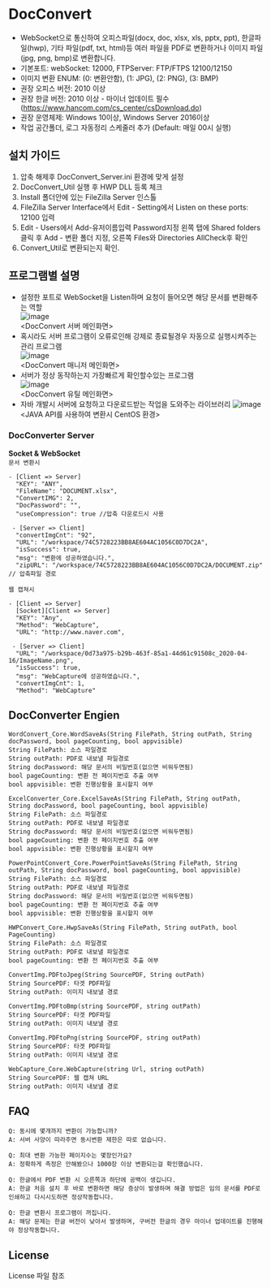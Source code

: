# DocConvert
* WebSocket으로 통신하여 오피스파일(docx, doc, xlsx, xls, pptx, ppt), 한글파일(hwp), 기타 파일(pdf, txt, html)등 여러 파일을 PDF로 변환하거나 이미지 파일(jpg, png, bmp)로 변환합니다.
* 기본포트: webSocket: 12000, FTPServer: FTP/FTPS 12100/12150
* 이미지 변환 ENUM: (0: 변환안함), (1: JPG), (2: PNG), (3: BMP)  
* 권장 오피스 버전: 2010 이상
* 권장 한글 버전: 2010 이상 - 마이너 업데이트 필수 (https://www.hancom.com/cs_center/csDownload.do)
* 권장 운영체제: Windows 10이상, Windows Server 2016이상
* 작업 공간폴더, 로그 자동정리 스케줄러 추가 (Default: 매일 00시 실행)  

## 설치 가이드
1. 압축 해제후 DocConvert_Server.ini 환경에 맞게 설정
2. DocConvert_Util 실행 후 HWP DLL 등록 체크
3. Install 폴더안에 있는 FileZilla Server 인스톨
4. FileZilla Server Interface에서 Edit - Setting에서 Listen on these ports: 12100 입력
5. Edit - Users에서 Add-유저이름입력 Password지정 왼쪽 탭에 Shared folders클릭 후 Add - 변환 폴더 지정, 오른쪽 Files와 Directories AllCheck후 확인
6. Convert_Util로 변환되는지 확인.

## 프로그램별 설명
* 설정한 포트로 WebSocket을 Listen하며 요청이 들어오면 해당 문서를 변환해주는 역할  
![image](https://user-images.githubusercontent.com/13088077/80710856-635abe00-8b2a-11ea-9cf6-db09143aac8b.png)  
<DocConvert 서버 메인화면>  
* 혹시라도 서버 프로그램이 오류로인해 강제로 종료될경우 자동으로 실행시켜주는 관리 프로그램  
![image](https://user-images.githubusercontent.com/13088077/80711349-2e02a000-8b2b-11ea-8dd2-0bc5e59731f0.png)  
<DocConvert 매니저 메인화면>  
* 서버가 정상 동작하는지 가장빠르게 확인할수있는 프로그램  
![image](https://user-images.githubusercontent.com/13088077/80710846-5f2ea080-8b2a-11ea-86f0-030d05112780.png)  
<DocConvert 유틸 메인화면>  
* 자바 개발시 서버에 요청하고 다운로드받는 작업을 도와주는 라이브러리
![image](https://user-images.githubusercontent.com/13088077/80711207-f136a900-8b2a-11ea-869e-1d4eb244a901.png)  
<JAVA API를 사용하여 변환시 CentOS 환경>  

### DocConverter Server
**Socket & WebSocket**  
`문서 변환시`
```
- [Client => Server]  
  "KEY": "ANY",  
  "FileName": "DOCUMENT.xlsx",  
  "ConvertIMG": 2,  
  "DocPassword": "",  
  "useCompression": true //압축 다운로드시 사용  
    
 - [Server => Client]  
  "convertImgCnt": "92",  
  "URL": "/workspace/74C5728223BB8AE604AC1056C0D7DC2A",  
  "isSuccess": true,  
  "msg": "변환에 성공하였습니다.",  
  "zipURL": "/workspace/74C5728223BB8AE604AC1056C0D7DC2A/DOCUMENT.zip" // 압축파일 경로  
```  
`웹 캡쳐시`
```
- [Client => Server]  
  [Socket][Client => Server]
  "KEY": "Any",
  "Method": "WebCapture",
  "URL": "http://www.naver.com",
    
 - [Server => Client]  
  "URL": "/workspace/0d73a975-b29b-463f-85a1-44d61c91508c_2020-04-16/ImageName.png",
  "isSuccess": true,
  "msg": "WebCapture에 성공하였습니다.",
  "convertImgCnt": 1,
  "Method": "WebCapture"
```  

## DocConverter Engien
```
WordConvert_Core.WordSaveAs(String FilePath, String outPath, String docPassword, bool pageCounting, bool appvisible)
String FilePath: 소스 파일경로  
String outPath: PDF로 내보낼 파일경로  
String docPassword: 해당 문서의 비밀번호(없으면 비워두면됨)  
bool pageCounting: 변환 전 페이지번호 추출 여부  
bool appvisible: 변환 진행상황을 표시할지 여부  
```
```
ExcelConverter_Core.ExcelSaveAs(String FilePath, String outPath, String docPassword, bool pageCounting, bool appvisible)
String FilePath: 소스 파일경로  
String outPath: PDF로 내보낼 파일경로  
String docPassword: 해당 문서의 비밀번호(없으면 비워두면됨)  
bool pageCounting: 변환 전 페이지번호 추출 여부  
bool appvisible: 변환 진행상황을 표시할지 여부  
```
```
PowerPointConvert_Core.PowerPointSaveAs(String FilePath, String outPath, String docPassword, bool pageCounting, bool appvisible)
String FilePath: 소스 파일경로  
String outPath: PDF로 내보낼 파일경로  
String docPassword: 해당 문서의 비밀번호(없으면 비워두면됨)  
bool pageCounting: 변환 전 페이지번호 추출 여부  
bool appvisible: 변환 진행상황을 표시할지 여부  
```
```
HWPConvert_Core.HwpSaveAs(String FilePath, String outPath, bool PageCounting)
String FilePath: 소스 파일경로  
String outPath: PDF로 내보낼 파일경로  
bool pageCounting: 변환 전 페이지번호 추출 여부  
```
```
ConvertImg.PDFtoJpeg(String SourcePDF, String outPath)
String SourcePDF: 타겟 PDF파일  
String outPath: 이미지 내보낼 경로  
```
```
ConvertImg.PDFtoBmp(string SourcePDF, string outPath)
String SourcePDF: 타겟 PDF파일  
String outPath: 이미지 내보낼 경로  
```
```
ConvertImg.PDFtoPng(string SourcePDF, string outPath)
String SourcePDF: 타겟 PDF파일  
String outPath: 이미지 내보낼 경로  
```
```
WebCapture_Core.WebCapture(string Url, string outPath)
String SourcePDF: 웹 캡쳐 URL  
String outPath: 이미지 내보낼 경로  
```
## FAQ
```
Q: 동시에 몇개까지 변환이 가능합니까?
A: 서버 사양이 따라주면 동시변환 제한은 따로 없습니다.
```
```
Q: 최대 변환 가능한 페이지수는 몇장인가요?
A: 정확하게 측정은 안해봤으나 1000장 이상 변환되는걸 확인했습니다.
```
```
Q: 한글에서 PDF 변환 시 오른쪽과 하단에 공백이 생깁니다.
A: 한글 처음 설치 후 바로 변환하면 해당 증상이 발생하며 해결 방법은 임의 문서를 PDF로 인쇄하고 다시시도하면 정상작동합니다.
```
```
Q: 한글 변환시 프로그램이 꺼집니다.
A: 해당 문제는 한글 버전이 낮아서 발생하며, 구버전 한글의 경우 마이너 업데이트를 진행해야 정상작동합니다.
```
## License
License 파일 참조
